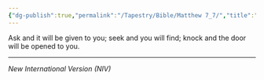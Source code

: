 ```yaml
---
{"dg-publish":true,"permalink":"/Tapestry/Bible/Matthew 7_7/","title":"Matthew 7:7","hide":true,"tags":["bible"],"dgHomeLink":true,"dgShowLocalGraph":true,"dgEnableSearch":true}
---
```


Ask and it will be given to you; seek and you will find; knock and the door will be opened to you.

---
*New International Version (NIV)*